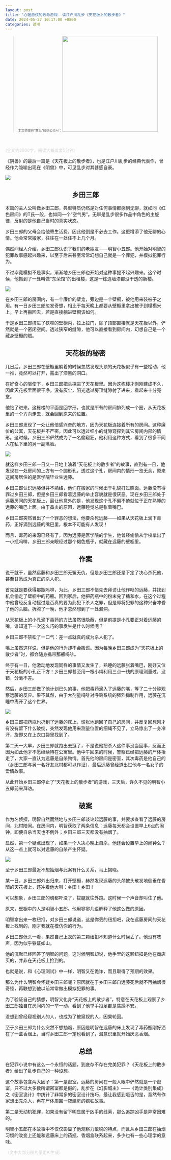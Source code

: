 ```yaml
---
layout: post
title: "心理游侠的致命游戏——读江户川乱步《天花板上的散步者》"
date: 2024-05-27 10:17:00 +0800
categories: 读书
---
```


> <font size=1>本文整理自“莺见”微信公众号：<img src="/images/wx/wx.png" width="300" /></font>

<br />

<font size=-1 color=lightgrey>(全文约3000字，阅读大概需要5分钟)</font>


《阴兽》的最后一篇是《天花板上的散步者》，也是江户川乱步的经典代表作，曾经作为隐喻出现在《阴兽》中，可见乱步对其甚感自豪。

<img src="/images/stalker-in-attic/book.png" />

## <center>乡田三郎</center>

本篇的主人公叫做乡田三郎，典型特质仍然是对任何事情都感到无聊，就如同《红色房间》的T氏一般，也如同一个“空气男”。无聊是乱步很多作品中角色的主旋律，反射的是他自己当时的真实状态。

乡田三郎的父母会给他寄生活费，因此他倒是不必去工作。这更增添了他无聊的心情。他会常常搬家，往往在一处住不上几个月。

偶然间经人介绍，乡田三郎认识了我们的老朋友——明智小五郎。他开始对明智的犯罪故事感起兴趣来，以至于后来甚至常常幻想自己就是一个罪犯，并模拟犯罪行为。

不过毕竟模拟不是事实，渐渐地乡田三郎也开始对这种事提不起兴趣来。这个时候，他搬到了一处叫做“东荣馆”的出租楼，这是一栋连墙漆都没干透的新楼。

<img src="/images/stalker-in-attic/1.jpg" />

在乡田三郎的房间内，有一个廉价的壁龛，旁边是一个壁橱，被他用来装被子之用。有一日乡田三郎忽发奇想，相比于每天晚上都要从壁橱里拿出被子到榻榻米上，早上再搬回去，若是直接躺进壁橱该如何。

于是乡田三郎挤进了狭窄的壁橱内，拉上拉门，除了顶部直接就是天花板以外，俨然就是一个密闭空间。透过狭窄的缝隙，他可以直接看到房间内，幻想自己是一个藏身壁橱的贼。

## <center>天花板的秘密</center>

几日后，乡田三郎在壁橱里躺着的时候忽然发现头顶的天花板似乎有一些松动，他一推，竟然可以打开，露出了漆黑的洞口。

在好奇心的驱使下，乡田三郎把头探进了天花板里。因为这栋楼才刚刚建成不久，因此天花板里面很干净，没有灰尘，阳光透过房顶缝隙射了进来，看起来十分亮堂。

他钻了进来。这栋楼的平面是回字形，也就是所有的房间排列成一个圈，从天花板里的一个方向走去，就会回到原来的位置。

乡田三郎发现了一处让他倍感兴奋的地方，因为天花板连接着所有的房间。这种廉价的公寓，天花板并不严密，因此可以透过细小的缝隙窥探到其它房间内部的情形。这时候，乡田三郎俨然成为了一名偷窥狂，他利用这种方式，看到了很多不同人在私下里的另一副嘴脸。

<img src="/images/stalker-in-attic/2.jpg" />

就这样乡田三郎一日又一日地上演着“天花板上的散步者”的故事，直到有一日，他发现在一处房间的上方有一个圆形孔，透过这个孔，房间内的情形一览无余，原来这间房居住的是医学院毕业生远藤。

乡田三郎认识远藤但并不熟络，他们在搬家的时候出于礼貌打过照面。远藤没有得罪过乡田三郎，但是乡田三郎看着远藤的举止容貌就是很厌恶。现在乡田三郎处于远藤房间的天花板上，最让他意外的是，他发现这个孔不偏不倚就位于正在熟睡的远藤的嘴巴上面。由于鼻炎的原因，远藤睡觉总是张着嘴巴。

乡田三郎突然冒出了一个罪恶的想法，他要杀死远藤——如果从天花板上滴下毒药，正好滴到远藤的嘴巴里，根本不可能有人发现！

而且，毒药的来源已经有了，因为远藤是医学院的学生，他曾经偷偷从学校拿出了一小瓶吗啡，乡田三郎亲眼经过那个褐色瓶子，就藏在远藤的壁橱里。

## <center>作案</center>

说干就干，虽然远藤和乡田三郎无冤无仇，但是乡田三郎还是下定了决心杀死他，甚至甘愿成为真正的杀人犯。

首先就是要获得那瓶吗啡，为此，乡田三郎不惜先去拜访让他作呕的远藤，并找到机会偷走了壁橱中的药瓶。回到家后，他把药瓶中的粉末兑了糖和水，在这个过程中他曾经反复动摇过是否真的要为此犯下杀人之罪，但是即将犯罪的这种兴奋冲昏了他的头脑。折腾了一晚，他才忽然想到了一处漏洞。

从天花板上的小孔滴下毒药的方法虽然很隐蔽，但是前提是小孔要正对着远藤的嘴，谁知道下一次这么巧的事发生是什么时候呢？

乡田三郎不禁松了一口气：差一点就真的成为杀人犯了。

嘴上虽然这样说，但是他的行为却不会撒谎。因为每晚乡田三郎成为“天花板上的散步者”时，都会随身携带那瓶吗啡。

终于有一日，他激动地发现同样的事情又发生了，熟睡的远藤张着嘴巴，刚好又位于天花板的小孔正下方！乡田三郎甚至用一根小绳利用三点一线的原理测量过，没错，分毫不差。

然后，乡田三郎做了他计划已久的事，他把毒药滴入了远藤的嘴，等了二十分钟观察远藤的反应。果不其然，由于大剂量吗啡对呼吸系统的强烈抑制作用，远藤在沉睡中离开了这个世界。

<img src="/images/stalker-in-attic/3.jpg" />

乡田三郎把药瓶也扔到了远藤的床上，慌张地跑回了自己的房间，并反复回想刚才有没有留下什么破绽，突然发现他用来测量位置的细绳不见了，立马惊出了一身冷汗，旋即又在上衣口袋里找到了。

第二天一大早，乡田三郎就跑出去逛了，不是说他把杀人这件事没当回事，反而正因为如此他才不愿继续待在公寓里。他中午回来的时候，警察已经把远藤的尸体抬走了，大家一直认为远藤是自杀殉情。首先他的房间是密室，其次毒药是他自己的（乡田三郎与另一名好友北村都可以作证），最后远藤曾经道出过他与一名女子的爱情故事。

从此开始乡田三郎停止了“天花板上的散步者”的游戏，三天后，许久不见的明智小五郎前来拜访。

## <center>破案</center>

作为名侦探，明智自然而然地与乡田三郎谈论起远藤的事，并要求查看了远藤的房间，北村陪同。在房间内，明智获取了两条信息：远藤每天都会设置早上6点的闹钟，即便自杀当天也不例外；乡田三郎三天都没有抽烟了。

显然，第一个疑点出现了，如果一个人决心晚上自杀，他还会设置早上的闹钟么？从这一点上就可以对远藤的自杀产生怀疑。

<img src="/images/stalker-in-attic/4.jpg" />

至于乡田三郎最近不想抽烟与此案有什么关系，马上揭晓。

某一日，乡田三郎外出归来，打开壁橱，赫然发现远藤的头颅披头散发地倒垂在昏暗的天花板上，还冲着他大叫：乡田！乡田！

可以想象，乡田三郎的魂都吓没了，拔腿就往外跑。这时候一个声音却叫住了他。

原来，壁橱中的人是明智小五郎。他用寥寥几语解释了他这么做的原因。

明智拿出来一枚纽扣，对乡田三郎说道，这是你丢的纽扣吧，我在远藤房间的天花板上找到的，刚才我就在模仿你的行为。

乡田三郎低头一看，果然自己上衣的第二颗纽扣不知道什么时候丢了。他没有吱声，因为似乎铁证如山。

他的沉默已经回答了明智的问题。这时候明智却说，他手里的这颗纽扣是他在商店买的，并非在天花板上捡到的。

也就是说，和《心理测试》中一样，明智又在诡诈，而且取得了预期的效果。

那么为什么明智会怀疑乡田三郎呢？原因就在于乡田三郎自远藤死后就不再抽烟很奇怪，再联想到他以前常常做出模拟犯罪的事。

为了验证自己的猜想，明智又化身“天花板上的散步者”，特意在天花板上观察了乡田三郎独自在房间内的一举一动，看到了他举手投足都是焦躁不安。

没想到曾经窥视别人的人，也成为了被窥视的人，因果轮回。

至于乡田三郎为什么突然不想抽烟，原因是明智在远藤的床上发现了毒药瓶刚好洒在了一盒香烟上，当时乡田三郎一定也看到了，潜意识里就开始厌恶香烟。

## <center>总结</center>

在犯罪小说中有这么一个永恒的话题，到底存不存在完美犯罪？《天花板上的散步者》给出了乱步自己的一种设想。

这个故事包含两大因子：第一是密室，远藤的房间在一般人眼中俨然就是一个密室，只不过大多数所谓密室都是假的，乱步在《幻影城主》——《诡计类别集成》之《密室诡计》中统计了非常多的密室设计技巧，最让我感到咂舌的是，竟然有作家想出先杀人，再在尸体周围一夜建房的疯狂故事。

第二是无动机犯罪，如果没有留下明显属于凶手的线索，那么追踪凶手是异常困难的。

明智小五郎在本故事中不仅仅彰显了他观察力敏锐的特点，而且从乡田三郎在抽烟习惯的改变上还能和远藤床上的药瓶、香烟盒联系起来，多少也有一些心理学的意味。

<font size=-1 color=lightgrey>（文中大部分图片采用AI生成）</font>
